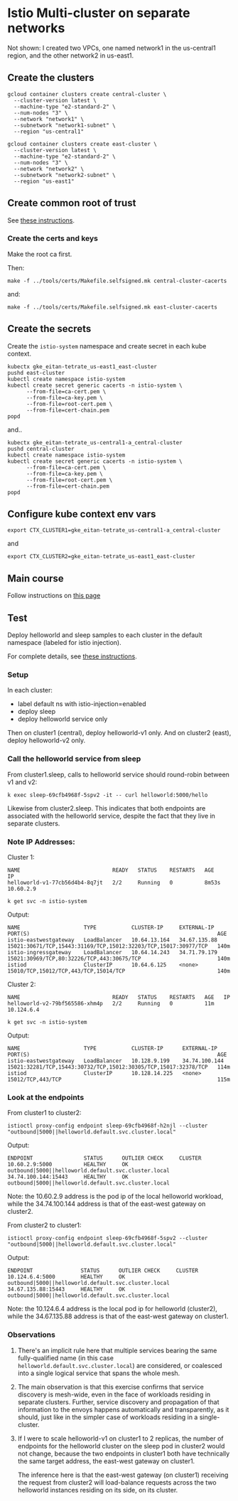 # Istio Multi-cluster on separate networks

Not shown: I created two VPCs, one named network1 in the us-central1 region, and the other network2 in us-east1.

## Create the clusters

```shell
gcloud container clusters create central-cluster \
  --cluster-version latest \
  --machine-type "e2-standard-2" \
  --num-nodes "3" \
  --network "network1" \
  --subnetwork "network1-subnet" \
  --region "us-central1"
```

```shell
gcloud container clusters create east-cluster \
  --cluster-version latest \
  --machine-type "e2-standard-2" \
  --num-nodes "3" \
  --network "network2" \
  --subnetwork "network2-subnet" \
  --region "us-east1"
```

## Create common root of trust

See [these instructions](https://istio.io/latest/docs/tasks/security/cert-management/plugin-ca-cert/).

### Create the certs and keys

Make the root ca first.

Then:

```shell
make -f ../tools/certs/Makefile.selfsigned.mk central-cluster-cacerts
```

and:

```shell
make -f ../tools/certs/Makefile.selfsigned.mk east-cluster-cacerts
```

## Create the secrets

Create the `istio-system` namespace and create secret in each kube context.

```shell
kubectx gke_eitan-tetrate_us-east1_east-cluster
pushd east-cluster
kubectl create namespace istio-system
kubectl create secret generic cacerts -n istio-system \
      --from-file=ca-cert.pem \
      --from-file=ca-key.pem \
      --from-file=root-cert.pem \
      --from-file=cert-chain.pem
popd
```

and..

```shell
kubectx gke_eitan-tetrate_us-central1-a_central-cluster
pushd central-cluster
kubectl create namespace istio-system
kubectl create secret generic cacerts -n istio-system \
      --from-file=ca-cert.pem \
      --from-file=ca-key.pem \
      --from-file=root-cert.pem \
      --from-file=cert-chain.pem
popd
```

## Configure kube context env vars

```shell
export CTX_CLUSTER1=gke_eitan-tetrate_us-central1-a_central-cluster
```

and

```shell
export CTX_CLUSTER2=gke_eitan-tetrate_us-east1_east-cluster
```

## Main course

Follow instructions on [this page](https://istio.io/latest/docs/setup/install/multicluster/primary-remote_multi-network/)

## Test

Deploy helloworld and sleep samples to each cluster in the default namespace (labeled for istio injection).

For complete details, see [these instructions](https://istio.io/latest/docs/setup/install/multicluster/verify/).

### Setup

In each cluster:

- label default ns with istio-injection=enabled
- deploy sleep
- deploy helloworld service only

Then on cluster1 (central), deploy helloworld-v1 only.
And on cluster2 (east), deploy helloworld-v2 only.

### Call the helloworld service from sleep

From cluster1.sleep, calls to helloworld service should round-robin between v1 and v2:

```shell
k exec sleep-69cfb4968f-5spv2 -it -- curl helloworld:5000/hello
```

Likewise from cluster2.sleep.  This indicates that both endpoints are associated with the helloworld service, despite the fact that they live in separate clusters.

### Note IP Addresses:

Cluster 1:

```console
NAME                             READY   STATUS    RESTARTS   AGE     IP
helloworld-v1-77cb56d4b4-8q7jt   2/2     Running   0          8m53s   10.60.2.9
```

```shell
k get svc -n istio-system
```

Output:

```console
NAME                    TYPE           CLUSTER-IP     EXTERNAL-IP    PORT(S)                                                           AGE
istio-eastwestgateway   LoadBalancer   10.64.13.164   34.67.135.88   15021:30671/TCP,15443:31169/TCP,15012:32203/TCP,15017:30977/TCP   140m
istio-ingressgateway    LoadBalancer   10.64.14.243   34.71.79.179   15021:30969/TCP,80:32226/TCP,443:30675/TCP                        140m
istiod                  ClusterIP      10.64.6.125    <none>         15010/TCP,15012/TCP,443/TCP,15014/TCP                             140m
```

Cluster 2:

```console
NAME                             READY   STATUS    RESTARTS   AGE   IP
helloworld-v2-79bf565586-xhm4p   2/2     Running   0          11m   10.124.6.4
```

```shell
k get svc -n istio-system
```

Output:

```console
NAME                    TYPE           CLUSTER-IP      EXTERNAL-IP     PORT(S)                                                           AGE
istio-eastwestgateway   LoadBalancer   10.128.9.199    34.74.100.144   15021:32281/TCP,15443:30732/TCP,15012:30305/TCP,15017:32378/TCP   114m
istiod                  ClusterIP      10.128.14.225   <none>          15012/TCP,443/TCP                                                 115m
```

### Look at the endpoints

From cluster1 to cluster2:

```shell
istioctl proxy-config endpoint sleep-69cfb4968f-h2njl --cluster "outbound|5000||helloworld.default.svc.cluster.local"
```

Output:

```console
ENDPOINT                STATUS      OUTLIER CHECK     CLUSTER
10.60.2.9:5000          HEALTHY     OK                outbound|5000||helloworld.default.svc.cluster.local
34.74.100.144:15443     HEALTHY     OK                outbound|5000||helloworld.default.svc.cluster.local
```

Note: the 10.60.2.9 address is the pod ip of the local helloworld workload, while the 34.74.100.144 address is that of the east-west gateway on cluster2.

From cluster2 to cluster1:

```shell
istioctl proxy-config endpoint sleep-69cfb4968f-5spv2 --cluster "outbound|5000||helloworld.default.svc.cluster.local"
```

Output:

```console
ENDPOINT               STATUS      OUTLIER CHECK     CLUSTER
10.124.6.4:5000        HEALTHY     OK                outbound|5000||helloworld.default.svc.cluster.local
34.67.135.88:15443     HEALTHY     OK                outbound|5000||helloworld.default.svc.cluster.local
```

Note: the 10.124.6.4 address is the local pod ip for helloworld (cluster2), while the 34.67.135.88 address is that of the east-west gateway on cluster1.

### Observations

1. There's an implicit rule here that multiple services bearing the same fully-qualified name (in this case `helloworld.default.svc.cluster.local`) are considered, or coalesced into a single logical service that spans the whole mesh.

1. The main observation is that this exercise confirms that service discovery is mesh-wide, even in the face of workloads residing in separate clusters.
Further, service discovery and propagation of that information to the envoys happens automatically and transparently, as it should, just like in the simpler case of workloads residing in a single-cluster.

1. If I were to scale helloworld-v1 on cluster1 to 2 replicas, the number of endpoints for the helloworld cluster on the sleep pod in cluster2 would not change, because the two endpoints in cluster1 both have technically the same target address, the east-west gateway on cluster1.

    The inference here is that the east-west gateway (on cluster1) receiving the request from cluster2 will load-balance requests across the two helloworld instances residing on its side, on its cluster.
